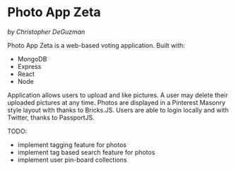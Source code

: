﻿# Photo App Zeta
 _by Christopher DeGuzman_
 
Photo App Zeta is a web-based voting application. Built with:

  - MongoDB
  - Express
  - React
  - Node
 
Application allows users to upload and like pictures. A user may delete their uploaded pictures at any time. 
Photos are displayed in a Pinterest Masonry style layout with thanks to Bricks.JS. 
Users are able to login locally and with Twitter, thanks to PassportJS.

TODO:
- implement tagging feature for photos
- implement tag based search feature for photos
- implement user pin-board collections
